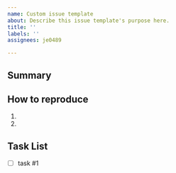 ```yaml
---
name: Custom issue template
about: Describe this issue template's purpose here.
title: ''
labels: ''
assignees: je0489

---
```


## Summary

## How to reproduce
1. 
2. 

## Task List
- [ ] task #1
